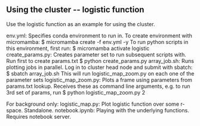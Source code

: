 ## Using the cluster -- logistic function

Use the logistic function as an example for using the cluster.

env.yml: Specifies conda environment to run in.
    To create environment with micromamba:
    $ micromamba create -f env.yml -y
    To run python scripts in this environment, first run:
    $ micromamba activate logistic
create_params.py: Creates parameter set to run subsequent scripts with.
    Run first to create params.txt
    $ python create_params.py
array_job.sh: Runs plotting jobs in parallel.
    Log in to cluster head node and submit with sbatch:
    $ sbatch array_job.sh
    This will run logistic_map_zoom.py on each one of the parameter sets
logistic_map_zoom.py: Plots a frame using parameters from params.txt lookup.
    Receives these as command line arguments, e.g. to run 3rd set of params, run
    $ python logistic_map_zoom.py 2

For background only:
logistic_map.py: Plot logistic function over some r-space. Standalone.
notebook.ipynb: Playing with the underlying functions. Requires notebook server.
